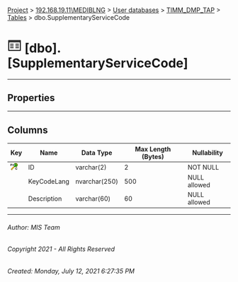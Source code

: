 #### 

[Project](../../../../index.md) > [192.168.19.11\\MEDIBLNG](../../../index.md) > [User databases](../../index.md) > [TIMM_DMP_TAP](../index.md) > [Tables](Tables.md) > dbo.SupplementaryServiceCode

# ![Tables](../../../../Images/Table32.png) [dbo].[SupplementaryServiceCode]

---

## <a name="#properties"></a>Properties



---

## <a name="#columns"></a>Columns

| Key | Name | Data Type | Max Length (Bytes) | Nullability |
|---|---|---|---|---|
| [![Cluster Primary Key PK_SupplementaryServiceCode: ID](../../../../Images/pkcluster.png)](#indexes) | ID | varchar(2) | 2 | NOT NULL |
|  | KeyCodeLang | nvarchar(250) | 500 | NULL allowed |
|  | Description | varchar(60) | 60 | NULL allowed |


---

###### Author:  MIS Team

###### Copyright 2021 - All Rights Reserved

###### Created: Monday, July 12, 2021 6:27:35 PM

